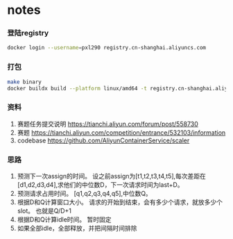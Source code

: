 # notes

### 登陆registry
```sh
docker login --username=pxl290 registry.cn-shanghai.aliyuncs.com
```

### 打包
```sh
make binary
docker buildx build --platform linux/amd64 -t registry.cn-shanghai.aliyuncs.com/somescaler/scaler:latest . --push
```

### 资料
1. 赛题任务提交说明 https://tianchi.aliyun.com/forum/post/558730
2. 赛题 https://tianchi.aliyun.com/competition/entrance/532103/information
3. codebase https://github.com/AliyunContainerService/scaler


### 思路
1. 预测下一次assign的时间。
设之前assign为[t1,t2,t3,t4,t5],每次差距在[d1,d2,d3,d4],求他们的中位数D，下一次请求时间为last+D。
2. 预测请求占用时间。
[q1,q2,q3,q4,q5],中位数Q。
3. 根据D和Q计算窗口大小。
请求的开始到结束，会有多少个请求，就放多少个slot。
也就是Q/D+1
4. 根据D和Q计算idle时间。
暂时固定
5. 如果全部idle，全部释放，并把间隔时间排除